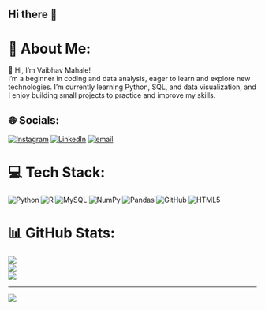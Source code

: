 ## Hi there 👋
# 💫 About Me:
👋 Hi, I’m Vaibhav Mahale!<br>I’m a beginner in coding and data analysis, eager to learn and explore new technologies. I’m currently learning Python, SQL, and data visualization, and I enjoy building small projects to practice and improve my skills.


## 🌐 Socials:
[![Instagram](https://img.shields.io/badge/Instagram-%23E4405F.svg?logo=Instagram&logoColor=white)](https://instagram.com/_vaibhav_m1122) [![LinkedIn](https://img.shields.io/badge/LinkedIn-%230077B5.svg?logo=linkedin&logoColor=white)](https://linkedin.com/in/https://www.linkedin.com/in/vaibhavm1122) [![email](https://img.shields.io/badge/Email-D14836?logo=gmail&logoColor=white)](mailto:mahaleva0012@gmail.com) 

# 💻 Tech Stack:
![Python](https://img.shields.io/badge/python-3670A0?style=for-the-badge&logo=python&logoColor=ffdd54) ![R](https://img.shields.io/badge/r-%23276DC3.svg?style=for-the-badge&logo=r&logoColor=white) ![MySQL](https://img.shields.io/badge/mysql-4479A1.svg?style=for-the-badge&logo=mysql&logoColor=white)  ![NumPy](https://img.shields.io/badge/numpy-%23013243.svg?style=for-the-badge&logo=numpy&logoColor=white) ![Pandas](https://img.shields.io/badge/pandas-%23150458.svg?style=for-the-badge&logo=pandas&logoColor=white) ![GitHub](https://img.shields.io/badge/github-%23121011.svg?style=for-the-badge&logo=github&logoColor=white) ![HTML5](https://img.shields.io/badge/html5-%23E34F26.svg?style=for-the-badge&logo=html5&logoColor=white)
# 📊 GitHub Stats:
![](https://github-readme-stats.vercel.app/api?username=VaibhavM1122&theme=dark&hide_border=false&include_all_commits=false&count_private=false)<br/>
![](https://nirzak-streak-stats.vercel.app/?user=VaibhavM1122&theme=dark&hide_border=false)<br/>
![](https://github-readme-stats.vercel.app/api/top-langs/?username=VaibhavM1122&theme=dark&hide_border=false&include_all_commits=false&count_private=false&layout=compact)

---
[![](https://visitcount.itsvg.in/api?id=VaibhavM1122&icon=0&color=0)](https://visitcount.itsvg.in)


